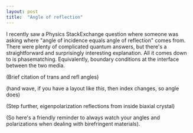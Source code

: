 ```yaml
---
layout: post
title:  "Angle of reflection"
---
```

I recently saw a Physics StackExchange question where someone was asking where
"angle of incidence equals angle of reflection" comes from. There were plenty
of complicated quantum answers, but there's a straightforward and surprisingly
interesting explanation. All it comes down to is phasematching. Equivalently,
boundary conditions at the interface between the two media.

(Brief citation of trans and refl angles)

(hand wave, if you have a layout like *this*, then index changes, so angle does)

(Step further, eigenpolarization reflections from inside biaxial crystal)

(So here's a friendly reminder to always watch your angles and polarizations when dealing with birefringent materials).
